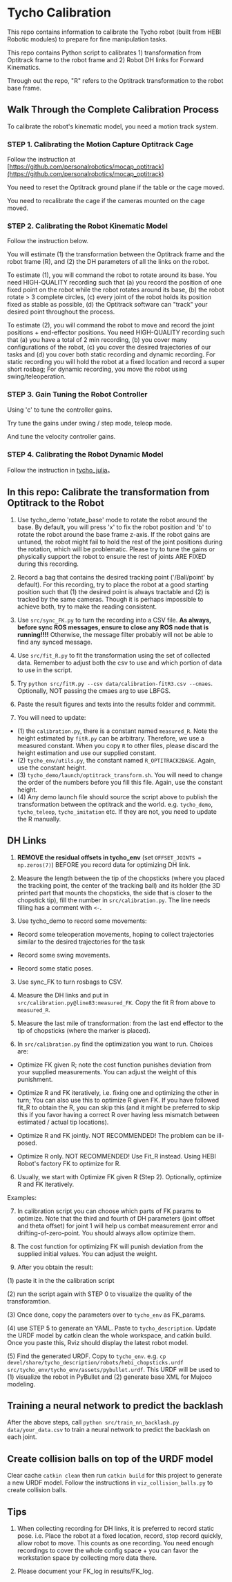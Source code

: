 # Tycho Calibration

This repo contains information to calibrate the Tycho robot (built from HEBI Robotic modules) to prepare for fine manipulation tasks.

This repo contains Python script to calibrates 1) transformation from Optitrack frame to the robot frame and 2) Robot DH links for Forward Kinematics.

Through out the repo, "R" refers to the Optitrack transformation to the robot base frame.

## Walk Through the Complete Calibration Process

To calibrate the robot's kinematic model, you need a motion track system.

### STEP 1. Calibrating the Motion Capture Optitrack Cage

Follow the instruction at [https://github.com/personalrobotics/mocap_optitrack](https://github.com/personalrobotics/mocap_optitrack)

You need to reset the Optitrack ground plane if the table or the cage moved.

You need to recalibrate the cage if the cameras mounted on the cage moved.

### STEP 2. Calibrating the Robot Kinematic Model

Follow the instruction below.

You will estimate (1) the transformation between the Optitrack frame and the robot frame (R), and (2) the DH parameters of all the links on the robot.

To estimate (1), you will command the robot to rotate around its base. You need HIGH-QUALITY recording such that (a) you record the position of one fixed point on the robot while the robot rotates around its base, (b) the robot rotate > 3 complete circles, (c) every joint of the robot holds its position fixed as stable as possible, (d) the Optitrack software can "track" your desired point throughout the process.

To estimate (2), you will command the robot to move and record the joint positions + end-effector positions. You need HIGH-QUALITY recording such that (a) you have a total of 2 min recording, (b) you cover many configurations of the robot, (c) you cover the desired trajectories of our tasks and (d) you cover both static recording and dynamic recording. For static recording you will hold the robot at a fixed location and record a super short rosbag; For dynamic recording, you move the robot using swing/teleoperation.

### STEP 3. Gain Tuning the Robot Controller

Using 'c' to tune the controller gains.

Try tune the gains under swing / step mode, teleop mode.

And tune the velocity controller gains.

### STEP 4. Calibrating the Robot Dynamic Model

Follow the instruction in [tycho_julia](https://github.com/personalrobotics/tycho_julia)。

## In this repo: Calibrate the transformation from Optitrack to the Robot

1. Use tycho_demo 'rotate_base' mode to rotate the robot around the base. By default, you will press 'x' to fix the robot position and 'b' to rotate the robot around the base frame z-axis. If the robot gains are untuned, the robot might fail to hold the rest of the joint positions during the rotation, which will be problematic. Please try to tune the gains or physically support the robot to ensure the rest of joints ARE FIXED during this recording.

2. Record a bag that contains the desired tracking point ('/Ball/point' by default). For this recording, try to place the robot at a good starting position such that (1) the desired point is always tractable and (2) is tracked by the same cameras. Though it is perhaps impossible to achieve both, try to make the reading consistent.

3. Use `src/sync_FK.py` to turn the recording into a CSV file. **As always, before sync ROS messages, ensure to close any ROS node that is running!!!!** Otherwise, the message filter probably will not be able to find any synced message.

3. Use `src/fit_R.py` to fit the transformation using the set of collected data. Remember to adjust both the csv to use and which portion of data to use in the script.

4. Try `python src/fitR.py --csv data/calibration-fitR3.csv --cmaes`. Optionally, NOT passing the cmaes arg to use LBFGS.

4. Paste the result figures and texts into the results folder and commmit.

5. You will need to update:

  - (1) the `calibration.py`, there is a constant named `measured_R`. Note the height estimated by `fitR.py` can be arbitrary. Therefore, we use a measured constant. When you copy `R` to other files, please discard the height estimation and use our supplied constant.
  - (2) `tycho_env/utils.py`, the constant named `R_OPTITRACK2BASE`. Again, use the constant height.
  - (3) `tycho_demo/launch/optitrack_transform.sh`. You will need to change the order of the numbers before you fill this file. Again, use the constant height.
  - (4) Any demo launch file should source the script above to publish the transformation between the optitrack and the world. e.g. `tycho_demo`, `tycho_teleop`, `tycho_imitation` etc. If they are not, you need to update the R manually.

## DH Links

1. **REMOVE the residual offsets in tycho_env** (set `OFFSET_JOINTS = np.zeros(7)`) BEFORE you record data for optimizing DH link.

2. Measure the length between the tip of the chopsticks (where you placed the tracking point, the center of the tracking ball) and its holder (the 3D printed part that mounts the chopsticks, the side that is closer to the chopstick tip), fill the number in `src/calibration.py`. The line needs filling has a comment with `<-`.

2. Use tycho_demo to record some movements:

  - Record some teleoperation movements, hoping to collect trajectories similar to the desired trajectories for the task

  - Record some swing movements.

  - Record some static poses.

3. Use sync_FK to turn rosbags to CSV.

4. Measure the DH links and put in `src/calibration.py@line83:measured_FK`. Copy the fit R from above to `measured_R`.

5. Measure the last mile of transformation: from the last end effector to the tip of chopsticks (where the marker is placed).

6. In `src/calibration.py` find the optimization you want to run. Choices are:

- Optimize FK given R; note the cost function punishes deviation from your supplied measurements. You can adjust the weight of this punishment.

- Optimize R and FK iteratively, i.e. fixing one and optimizing the other in turn; You can also use this to optimize R given FK. If you have followed fit_R to obtain the R, you can skip this (and it might be preferred to skip this if you favor having a correct R over having less mismatch between estimated / actual tip locations).

- Optimize R and FK jointly. NOT RECOMMENDED! The problem can be ill-posed.

- Optimize R only. NOT RECOMMENDED! Use Fit_R instead. Using HEBI Robot's factory FK to optimize for R.

6. Usually, we start with Optimize FK given R (Step 2). Optionally, optimize R and FK iteratively.

Examples:

7. In calibration script you can choose which parts of FK params to optimize. Note that the third and fourth of DH parameters (joint offset and theta offset) for joint 1 will help us combat measurement error and drifting-of-zero-point. You should always allow optimize them.

8. The cost function for optimizing FK will punish deviation from the supplied initial values. You can adjust the weight.

9. After you obtain the result:

(1) paste it in the the calibration script

(2) run the script again with STEP 0 to visualize the quality of the transforamtion.

(3) Once done, copy the parameters over to `tycho_env` as FK_params.

(4) use STEP 5 to generate an YAML. Paste to `tycho_description`. Update the URDF model by catkin clean the whole workspace, and catkin build. Once you paste this, Rviz should display the latest robot model.

(5) Find the generated URDF. Copy to `tycho_env`. e.g. `cp devel/share/tycho_description/robots/hebi_chopsticks.urdf src/tycho_env/tycho_env/assets/pybullet.urdf`. This URDF will be used to (1) visualize the robot in PyBullet and (2) generate base XML for Mujoco modeling.


## Training a neural network to predict the backlash

After the above steps, call `python src/train_nn_backlash.py data/your_data.csv` to train a neural network to predict the backlash on each joint.

## Create collision balls on top of the URDF model

Clear cache `catkin clean` then run `catkin build` for this project to generate a new URDF model. Follow the
instructions in `viz_collision_balls.py` to create collision balls.

## Tips

1. When collecting recording for DH links, it is preferred to record static pose. i.e. Place the robot at a fixed location, record, stop record quickly, allow robot to move. This counts as one recording. You need enough recordings to cover the whole config space + you can favor the workstation space by collecting more data there.

2. Please document your FK\_log in results/FK\_log.
